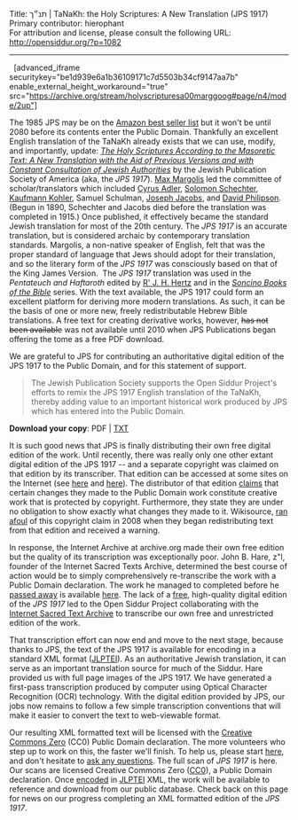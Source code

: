 <html>
<head></head>
<body>
Title: תנ״ך | TaNaKh: the Holy Scriptures: A New Translation (JPS 1917)<br />
Primary contributor: hierophant<br />
For attribution and license, please consult the following URL: <a href="http://opensiddur.org/?p=1082">http://opensiddur.org/?p=1082</a>
<p />
<hr />

&nbsp;
[advanced_iframe securitykey="be1d939e6a1b36109171c7d5503b34cf9147aa7b" enable_external_height_workaround="true" src="https://archive.org/stream/holyscripturesa00marggoog#page/n4/mode/2up"]


The 1985 JPS may be on the <a href="http://web.archive.org/web/20110918110835/http://www.jewishliteraryreview.com:80/2010/08/summer-reading-jewish-bestsellers-on-amazon/">Amazon best seller list</a> but it won't be until 2080 before its contents enter the Public Domain. Thankfully an excellent English translation of the TaNaKh already exists that we can use, modify, and importantly, update: <a href="http://en.wikipedia.org/wiki/Jewish_Publication_Society_of_America_Version"><em>The Holy Scriptures According to the Masoretic Text: A New Translation with the Aid of Previous Versions and with Constant Consultation of Jewish Authorities</em></a> by the Jewish Publication Society of America (aka, the <em>JPS 1917</em>).  <a title="Max Margolis" href="http://en.wikipedia.org/wiki/Max_Margolis">Max Margolis</a> led the committee of scholar/translators which included <a title="Cyrus Adler" href="http://en.wikipedia.org/wiki/Cyrus_Adler">Cyrus Adler</a>, <a title="Solomon Schechter" href="http://en.wikipedia.org/wiki/Solomon_Schechter">Solomon Schechter</a>, <a title="Kaufmann Kohler" href="http://en.wikipedia.org/wiki/Kaufmann_Kohler">Kaufmann Kohler</a>, Samuel Schulman, <a href="http://en.wikipedia.org/wiki/Joseph_Jacobs">Joseph Jacobs</a>, and <a title="David Philipson" href="http://en.wikipedia.org/wiki/David_Philipson">David Philipson</a>. (Begun in 1890, Schechter and Jacobs died before the translation was completed in 1915.) Once published, it effectively became the standard Jewish translation for most of the 20th century.  The <em>JPS 1917</em> is an accurate translation, but is considered archaic by contemporary translation standards. Margolis, a non-native speaker of English, felt that was the proper standard of language that Jews should adopt for their translation, and so the literary form of the <em>JPS 1917</em> was consciously based on that of the King James Version.  The <em>JPS 1917</em> translation was used in the <em>Pentateuch and Haftaroth</em> edited by <a title="Joseph H. Hertz" href="http://en.wikipedia.org/wiki/Joseph_H._Hertz">R' J. H. Hertz</a> and in the <em><a title="Soncino Books of the Bible" href="http://en.wikipedia.org/wiki/Soncino_Books_of_the_Bible">Soncino Books of the Bible</a></em> series. With the text available, the JPS 1917 could form an excellent platform for deriving more modern translations.  As such, it can be the basis of one or more new, freely redistributable Hebrew Bible translations.  A free text for creating derivative works, however, <del datetime="2010-11-26T15:55:32+00:00">has not been available</del> was not available until 2010 when JPS Publications began offering the tome as a free PDF download.

We are grateful to JPS for contributing an authoritative digital edition of the JPS 1917 to the Public Domain, and for this statement of support.

<blockquote>The Jewish Publication Society supports the Open Siddur Project's efforts to remix the JPS 1917 English translation of the TaNaKh, thereby adding value to an important historical work produced by JPS which has entered into the Public Domain.</blockquote>

<strong>Download your copy</strong>: PDF | <a href="https://opensiddur.org/wp-content/uploads/2010/08/Tanakh1917.txt">TXT</a>

It is such good news that JPS is finally distributing their own free digital edition of the work. Until recently, there was really only one other extant digital edition of the JPS 1917 -- and a separate copyright was claimed on that edition by its transcriber. That edition can be accessed at some sites on the Internet (see <a href="http://www.hareidi.org/bible/about.htm">here</a> and <a href="http://www.mechon-mamre.org/e/et/et0.htm">here</a>). The distributor of that edition <a href="http://www.mobileread.com/forums/showthread.php?t=15708">claims</a> that certain changes they made to the Public Domain work constitute creative work that is protected by copyright. Furthermore, they state they are under no obligation to show exactly what changes they made to it. Wikisource, <a href="http://en.wikisource.org/wiki/Wikisource:Possible_copyright_violations/Archives/2008-06#JPS_1917">ran afoul</a> of this copyright claim in 2008 when they began redistributing text from that edition and received a warning.

In response, the Internet Archive at archive.org made their own free edition but the quality of its transcription was exceptionally poor. John B. Hare, z"l, founder of the Internet Sacred Texts Archive, determined the best course of action would be to simply comprehensively re-transcribe the work with a Public Domain declaration. The work he managed to completed before he <a href="https://opensiddur.org/2010/04/thankful-for-john-b-hare/">passed away</a> is available <a href="http://www.sacred-texts.com/bib/jps/">here</a>. The lack of a <a href="http://www.freedomdefined.org/">free</a>, high-quality digital edition of the <em>JPS 1917</em> led to the Open Siddur Project collaborating with the <a href="http://www.sacred-texts.com/">Internet Sacred Text Archive</a> to transcribe our own free and unrestricted edition of the work.

That transcription effort can now end and move to the next stage, because thanks to JPS, the text of the JPS 1917 is available for encoding in a standard XML format (<a href="https://github.com/opensiddur/opensiddur/wiki/JLPTEI-101:-00:-Introduction">JLPTEI</a>). As an authoritative Jewish translation, it can serve as an important translation source for much of the Siddur.  Hare provided us with full page images of the JPS 1917.  We have generated a first-pass transcription produced by computer using Optical Character Recognition (OCR) technology.  With the digital edition provided by JPS, our jobs now remains to follow a few simple transcription conventions that will make it easier to convert the text to web-viewable format.

Our resulting XML formatted text will be licensed with the <a href="http://creativecommons.org/publicdomain/zero/1.0/">Creative Commons Zero</a> (CC0) Public Domain declaration.  The more volunteers who step up to work on this, the faster we'll finish. To help us, please start <a href="https://opensiddur.org/tools/transcribe/">here</a>, and don't hesitate to <a href="https://opensiddur.org/contact/">ask any questions</a>.  The full scan of <em>JPS 1917 </em> is here. Our scans are licensed Creative Commons Zero (<a href="http://www.creativecommons.org/publicdomain/zero/1.0">CC0</a>), a Public Domain declaration.  Once <a href="https://github.com/opensiddur/opensiddur-client/wiki/How-to-Enter-a-Text%3A-The-Short-Version">encoded</a> in <a href="https://github.com/opensiddur/opensiddur/wiki/JLPTEI-101:-00:-Introduction">JLPTEI</a> XML,  the work will be available to reference and download from our public database.  Check back on this page for news on our progress completing an XML formatted edition of the <em>JPS 1917</em>.


</body>
</html>